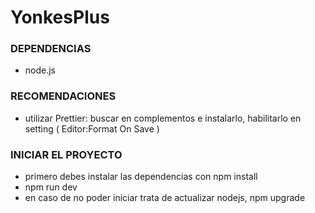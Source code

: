 # YonkesPlus

### DEPENDENCIAS

- node.js

### RECOMENDACIONES

- utilizar Prettier:
  buscar en complementos e instalarlo,
  habilitarlo en setting ( Editor:Format On Save )

### INICIAR EL PROYECTO

- primero debes instalar las dependencias con npm install
- npm run dev
- en caso de no poder iniciar trata de actualizar nodejs, npm upgrade
